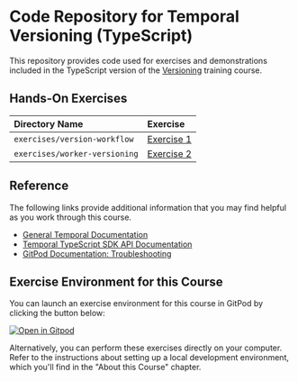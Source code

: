# Code Repository for Temporal Versioning (TypeScript)
This repository provides code used for exercises and demonstrations
included in the TypeScript version of the 
[Versioning](https://learn.temporal.io/courses/versioning) 
training course.


## Hands-On Exercises

Directory Name                     | Exercise
:--------------------------------- | :-------------------------------------------------------
`exercises/version-workflow`       | [Exercise 1](exercises/version-workflow/README.md)
`exercises/worker-versioning`      | [Exercise 2](exercises/worker-versioning/README.md)


## Reference
The following links provide additional information that you may find helpful as you work through this course.
* [General Temporal Documentation](https://docs.temporal.io/)
* [Temporal TypeScript SDK API Documentation](https://typescript.temporal.io)
* [GitPod Documentation: Troubleshooting](https://www.gitpod.io/docs/troubleshooting)

## Exercise Environment for this Course
You can launch an exercise environment for this course in GitPod by 
clicking the button below:

[![Open in Gitpod](https://gitpod.io/button/open-in-gitpod.svg)](https://gitpod.io/#https://github.com/temporalio/edu-versioning-typescript-code)

Alternatively, you can perform these exercises directly on your computer. Refer to the instructions about setting up a local development environment, which you'll find in the "About this Course" chapter.
